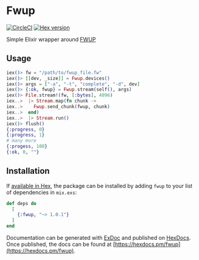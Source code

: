 # Fwup

[![CircleCI](https://circleci.com/gh/ConnorRigby/elixir-fwup.svg?style=svg)](https://circleci.com/gh/ConnorRigby/elixir-fwup)
[![Hex version](https://img.shields.io/hexpm/v/fwup.svg "Hex version")](https://hex.pm/packages/fwup)

Simple Elixir wrapper around [FWUP](https://github.com/fhunleth/fwup)

## Usage

```elixir
iex()> fw = "/path/to/fwup_file.fw"
iex()> [[dev, _size]] = Fwup.devices()
iex()> args = ["-a", "-t", "complete", "-d", dev]
iex()> {:ok, fwup} = Fwup.stream(self(), args)
iex()> File.stream!(fw, [:bytes], 4096)
iex..>  |> Stream.map(fn chunk ->
iex..>    Fwup.send_chunk(fwup, chunk)
iex..>  end)
iex..>  |> Stream.run()
iex()> flush()
{:progress, 0}
{:progress, 1}
# many more
{:progess, 100}
{:ok, 0, ""}
```

## Installation

If [available in Hex](https://hex.pm/docs/publish), the package can be installed
by adding `fwup` to your list of dependencies in `mix.exs`:

```elixir
def deps do
  [
    {:fwup, "~> 1.0.1"}
  ]
end
```

Documentation can be generated with [ExDoc](https://github.com/elixir-lang/ex_doc)
and published on [HexDocs](https://hexdocs.pm). Once published, the docs can
be found at [https://hexdocs.pm/fwup](https://hexdocs.pm/fwup).
